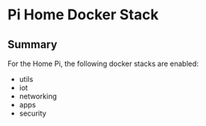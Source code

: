 # Pi Home Docker Stack

## Summary

For the Home Pi, the following docker stacks are enabled:

- utils
- iot
- networking
- apps
- security
